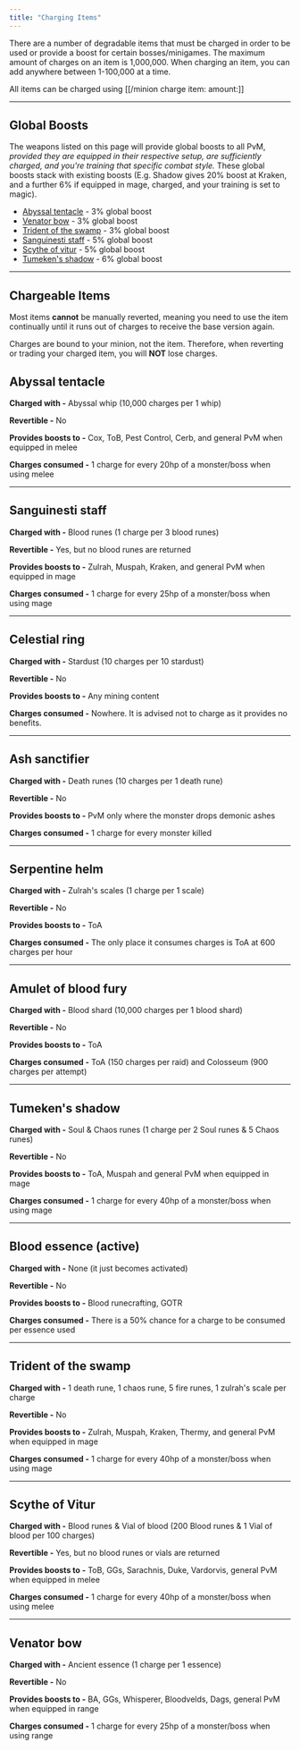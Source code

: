 ```yaml
---
title: "Charging Items"
---
```


There are a number of degradable items that must be charged in order to be used or provide a boost for certain bosses/minigames. The maximum amount of charges on an item is 1,000,000. When charging an item, you can add anywhere between 1-100,000 at a time.

All items can be charged using [[/minion charge item\: amount\:]]

---

## Global Boosts

The weapons listed on this page will provide global boosts to all PvM, _provided they are equipped in their respective setup, are sufficiently charged, and you're training that specific combat style._ These global boosts stack with existing boosts (E.g. Shadow gives 20% boost at Kraken, and a further 6% if equipped in mage, charged, and your training is set to magic).

- [Abyssal tentacle](./#abyssal-tentacle) - 3% global boost
- [Venator bow](./#venator-bow) - 3% global boost
- [Trident of the swamp](./#trident-of-the-swamp) - 3% global boost
- [Sanguinesti staff](./#sanguinesti-staff) - 5% global boost
- [Scythe of vitur](./#scythe-of-vitur) - 5% global boost
- [Tumeken's shadow](./#tumekens-shadow) - 6% global boost

---

## Chargeable Items

Most items **cannot** be manually reverted, meaning you need to use the item continually until it runs out of charges to receive the base version again.

Charges are bound to your minion, not the item. Therefore, when reverting or trading your charged item, you will **NOT** lose charges.

## Abyssal tentacle

**Charged with -** Abyssal whip (10,000 charges per 1 whip)

**Revertible -** No

**Provides boosts to -** Cox, ToB, Pest Control, Cerb, and general PvM when equipped in melee

**Charges consumed -** 1 charge for every 20hp of a monster/boss when using melee

---

## Sanguinesti staff

**Charged with -** Blood runes (1 charge per 3 blood runes)

**Revertible -** Yes, but no blood runes are returned

**Provides boosts to -** Zulrah, Muspah, Kraken, and general PvM when equipped in mage

**Charges consumed -** 1 charge for every 25hp of a monster/boss when using mage

---

## Celestial ring

**Charged with -** Stardust (10 charges per 10 stardust)

**Revertible -** No

**Provides boosts to -** Any mining content

**Charges consumed -** Nowhere. It is advised not to charge as it provides no benefits.

---

## Ash sanctifier

**Charged with -** Death runes (10 charges per 1 death rune)

**Revertible -** No

**Provides boosts to -** PvM only where the monster drops demonic ashes

**Charges consumed -** 1 charge for every monster killed

---

## Serpentine helm

**Charged with -** Zulrah's scales (1 charge per 1 scale)

**Revertible -** No

**Provides boosts to -** ToA

**Charges consumed -** The only place it consumes charges is ToA at 600 charges per hour

---

## Amulet of blood fury

**Charged with -** Blood shard (10,000 charges per 1 blood shard)

**Revertible -** No

**Provides boosts to -** ToA

**Charges consumed -** ToA (150 charges per raid) and Colosseum (900 charges per attempt)

---

## Tumeken's shadow

**Charged with -** Soul & Chaos runes (1 charge per 2 Soul runes & 5 Chaos runes)

**Revertible -** No

**Provides boosts to -** ToA, Muspah and general PvM when equipped in mage

**Charges consumed -** 1 charge for every 40hp of a monster/boss when using mage

---

## Blood essence (active)

**Charged with -** None (it just becomes activated)

**Revertible -** No

**Provides boosts to -** Blood runecrafting, GOTR

**Charges consumed -** There is a 50% chance for a charge to be consumed per essence used

---

## Trident of the swamp

**Charged with -** 1 death rune, 1 chaos rune, 5 fire runes, 1 zulrah's scale per charge

**Revertible -** No

**Provides boosts to -** Zulrah, Muspah, Kraken, Thermy, and general PvM when equipped in mage

**Charges consumed -** 1 charge for every 40hp of a monster/boss when using mage

---

## **Scythe of Vitur**

**Charged with -** Blood runes & Vial of blood (200 Blood runes & 1 Vial of blood per 100 charges)

**Revertible -** Yes, but no blood runes or vials are returned

**Provides boosts to -** ToB, GGs, Sarachnis, Duke, Vardorvis, general PvM when equipped in melee

**Charges consumed -** 1 charge for every 40hp of a monster/boss when using melee

---

## Venator bow

**Charged with -** Ancient essence (1 charge per 1 essence)

**Revertible -** No

**Provides boosts to -** BA, GGs, Whisperer, Bloodvelds, Dags, general PvM when equipped in range

**Charges consumed -** 1 charge for every 25hp of a monster/boss when using range
